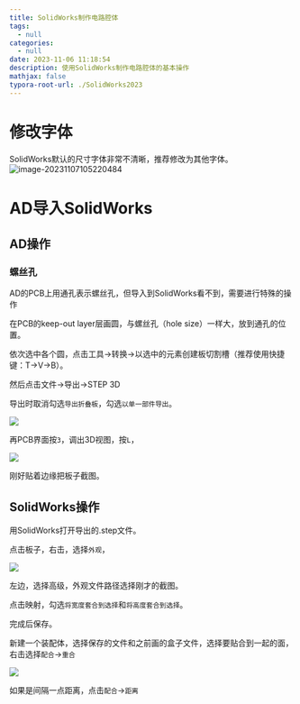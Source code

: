 ```yaml
---
title: SolidWorks制作电路腔体
tags:
  - null
categories:
  - null
date: 2023-11-06 11:18:54
description: 使用SolidWorks制作电路腔体的基本操作
mathjax: false
typora-root-url: ./SolidWorks2023
---
```


# 修改字体

SolidWorks默认的尺寸字体非常不清晰，推荐修改为其他字体。![image-20231107105220484](image-20231107105220484.png)



# AD导入SolidWorks

## AD操作

### 螺丝孔

AD的PCB上用通孔表示螺丝孔，但导入到SolidWorks看不到，需要进行特殊的操作

在PCB的keep-out layer层画圆，与螺丝孔（hole size）一样大，放到通孔的位置。

依次选中各个圆，点击工具→转换→以选中的元素创建板切割槽（推荐使用快捷键：T→V→B）。

然后点击文件→导出→STEP 3D

导出时取消勾选`导出折叠板`，勾选`以单一部件导出`。

![](image-20231106151507686.png)

再PCB界面按`3`，调出3D视图，按`L`，

![](image-20231106160155226.png)

刚好贴着边缘把板子截图。

## SolidWorks操作

用SolidWorks打开导出的.step文件。

点击板子，右击，选择`外观`，

![](image-20231106160324897.png)

左边，选择高级，外观文件路径选择刚才的截图。

点击映射，勾选`将宽度套合到选择`和`将高度套合到选择`。

完成后保存。

新建一个装配体，选择保存的文件和之前画的盒子文件，选择要贴合到一起的面，右击选择`配合`→`重合`

![](image-20231106162952440.png)

如果是间隔一点距离，点击`配合`→`距离`
